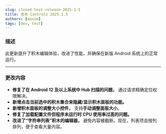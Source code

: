 ```yaml
---
slug: closed-test-release-2025-1-5
title: 发布 Controlz 2025.1.5
authors: [maxim]
tags: [dev, test]
---
```


### 描述

此更新提升了积木编辑体验，改进了性能，并确保在新版 Android 系统上的正常运行。

<!-- truncate -->
---

### 更改内容

- **修复了在 Android 12 及以上系统中 Hub 扫描的问题，** 通过请求精确定位权限解决。
- **新增点击当前选中的积木集合来隐藏/显示积木面板的功能。**
- **新增积木面板的调整大小控件，** 支持**手动调整面板大小**。
- **修复了加载配置文件但程序未运行时 CPU 使用率过高的问题。**
- **改进了“字符串列表”积木的编辑器，** 避免内容被截断。现在，列表项会按列排列，便于查看大量内容。